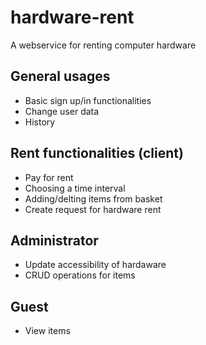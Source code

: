 # hardware-rent
A webservice for renting computer hardware
<h2>General usages</h2>
<ul>
  <li> Basic sign up/in functionalities</li>
  <li> Change user data</li>
  <li> History</li>
</ul>
<h2>Rent functionalities (client)</h2>
<ul>
  <li> Pay for rent</li>
  <li> Choosing a time interval</li>
  <li> Adding/delting items from basket</li>
  <li> Create request for hardware rent</li>
</ul>
<h2>Administrator</h2>
<ul>
  <li> Update accessibility of hardaware</li>
  <li> CRUD operations for items</li>
</ul>
<h2>Guest</h2>
<ul>
  <li> View items</li>
</ul>
